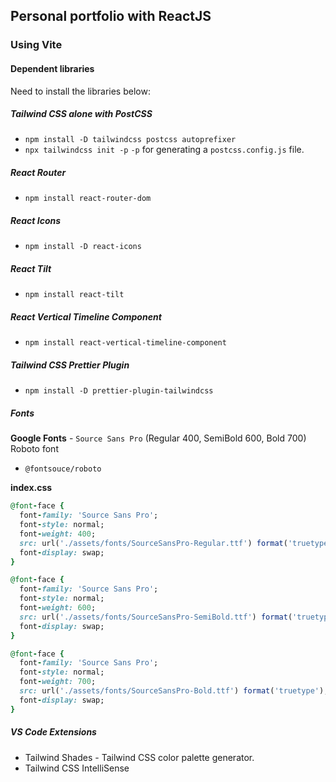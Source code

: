 ## Personal portfolio with ReactJS

### Using Vite
#### Dependent libraries
Need to install the libraries below:
##### Tailwind CSS alone with PostCSS
- `npm install -D tailwindcss postcss autoprefixer`
- `npx tailwindcss init -p`
`-p` for generating a `postcss.config.js` file.

##### React Router
- `npm install react-router-dom`

##### React Icons
- `npm install -D react-icons`

##### React Tilt
- `npm install react-tilt`

##### React Vertical Timeline Component
- `npm install react-vertical-timeline-component`

##### Tailwind CSS Prettier Plugin
- `npm install -D prettier-plugin-tailwindcss`

##### Fonts
**Google Fonts** - `Source Sans Pro` (Regular 400, SemiBold 600, Bold 700)
Roboto font
- `@fontsouce/roboto` 


**index.css**
```ruby
@font-face {
  font-family: 'Source Sans Pro';
  font-style: normal;
  font-weight: 400;
  src: url('./assets/fonts/SourceSansPro-Regular.ttf') format('truetype');
  font-display: swap;
}

@font-face {
  font-family: 'Source Sans Pro';
  font-style: normal;
  font-weight: 600;
  src: url('./assets/fonts/SourceSansPro-SemiBold.ttf') format('truetype');
  font-display: swap;
}

@font-face {
  font-family: 'Source Sans Pro';
  font-style: normal;
  font-weight: 700;
  src: url('./assets/fonts/SourceSansPro-Bold.ttf') format('truetype');
  font-display: swap;
}
```

##### VS Code Extensions
- Tailwind Shades - Tailwind CSS color palette generator.
- Tailwind CSS IntelliSense
